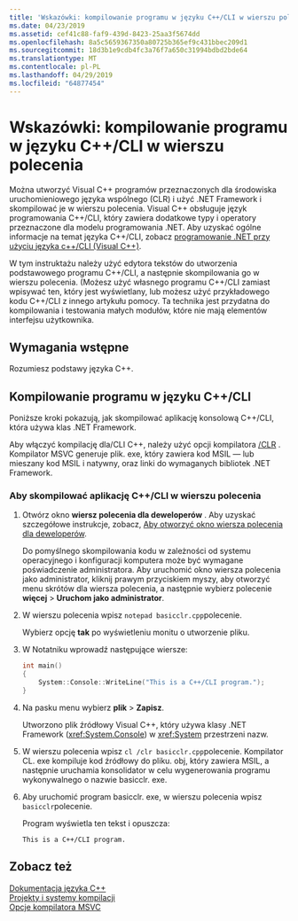 ```yaml
---
title: 'Wskazówki: kompilowanie programu w języku C++/CLI w wierszu polecenia'
ms.date: 04/23/2019
ms.assetid: cef41c88-faf9-439d-8423-25aa3f5674dd
ms.openlocfilehash: 8a5c5659367350a80725b365ef9c431bbec209d1
ms.sourcegitcommit: 18d3b1e9cdb4fc3a76f7a650c31994bdbd2bde64
ms.translationtype: MT
ms.contentlocale: pl-PL
ms.lasthandoff: 04/29/2019
ms.locfileid: "64877454"
---
```

# <a name="walkthrough-compiling-a-ccli-program-on-the-command-line"></a>Wskazówki: kompilowanie programu w języku C++/CLI w wierszu polecenia

Można utworzyć Visual C++ programów przeznaczonych dla środowiska uruchomieniowego języka wspólnego (CLR) i użyć .NET Framework i skompilować je w wierszu polecenia. Visual C++ obsługuje język programowania C++/CLI, który zawiera dodatkowe typy i operatory przeznaczone dla modelu programowania .NET. Aby uzyskać ogólne informacje na temat języka C++/CLI, zobacz [programowanie .NET przy użyciu języka c++/CLI (Visual C++)](../dotnet/dotnet-programming-with-cpp-cli-visual-cpp.md).

W tym instruktażu należy użyć edytora tekstów do utworzenia podstawowego programu C++/CLI, a następnie skompilowania go w wierszu polecenia. (Możesz użyć własnego programu C++/CLI zamiast wpisywać ten, który jest wyświetlany, lub możesz użyć przykładowego kodu C++/CLI z innego artykułu pomocy. Ta technika jest przydatna do kompilowania i testowania małych modułów, które nie mają elementów interfejsu użytkownika.

## <a name="prerequisites"></a>Wymagania wstępne

Rozumiesz podstawy języka C++.

## <a name="compiling-a-ccli-program"></a>Kompilowanie programu w języku C++/CLI

Poniższe kroki pokazują, jak skompilować aplikację konsolową C++/CLI, która używa klas .NET Framework.

Aby włączyć kompilację dla/CLI C++, należy użyć opcji kompilatora [/CLR](reference/clr-common-language-runtime-compilation.md) . Kompilator MSVC generuje plik. exe, który zawiera kod MSIL — lub mieszany kod MSIL i natywny, oraz linki do wymaganych bibliotek .NET Framework.

### <a name="to-compile-a-ccli-application-on-the-command-line"></a>Aby skompilować aplikację C++/CLI w wierszu polecenia

1. Otwórz okno **wiersz polecenia dla deweloperów** . Aby uzyskać szczegółowe instrukcje, zobacz, [Aby otworzyć okno wiersza polecenia dla deweloperów](building-on-the-command-line.md#developer_command_prompt).

   Do pomyślnego skompilowania kodu w zależności od systemu operacyjnego i konfiguracji komputera może być wymagane poświadczenie administratora. Aby uruchomić okno wiersza polecenia jako administrator, kliknij prawym przyciskiem myszy, aby otworzyć menu skrótów dla wiersza polecenia, a następnie wybierz polecenie **więcej** > **Uruchom jako administrator**.

1. W wierszu polecenia wpisz `notepad basicclr.cpp`polecenie.

   Wybierz opcję **tak** po wyświetleniu monitu o utworzenie pliku.

1. W Notatniku wprowadź następujące wiersze:

   ```cpp
   int main()
   {
       System::Console::WriteLine("This is a C++/CLI program.");
   }
   ```

1. Na pasku menu wybierz **plik** > **Zapisz**.

   Utworzono plik źródłowy Visual C++, który używa klasy .NET Framework (<xref:System.Console>) w <xref:System> przestrzeni nazw.

1. W wierszu polecenia wpisz `cl /clr basicclr.cpp`polecenie. Kompilator CL. exe kompiluje kod źródłowy do pliku. obj, który zawiera MSIL, a następnie uruchamia konsolidator w celu wygenerowania programu wykonywalnego o nazwie basicclr. exe.

1. Aby uruchomić program basicclr. exe, w wierszu polecenia wpisz `basicclr`polecenie.

   Program wyświetla ten tekst i opuszcza:

   ```Output
   This is a C++/CLI program.
   ```

## <a name="see-also"></a>Zobacz też

[Dokumentacja języka C++](../cpp/cpp-language-reference.md)<br/>
[Projekty i systemy kompilacji](projects-and-build-systems-cpp.md)<br/>
[Opcje kompilatora MSVC](reference/compiler-options.md)
